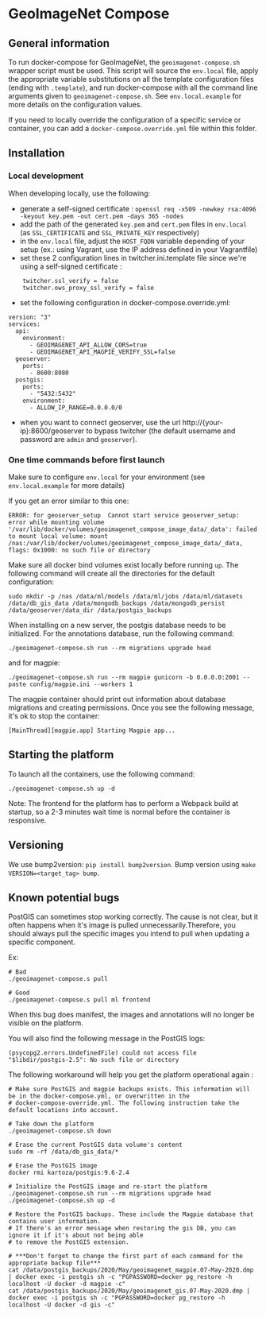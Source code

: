 # GeoImageNet Compose

## General information

To run docker-compose for GeoImageNet, the `geoimagenet-compose.sh` wrapper script must be used.
This script will source the `env.local` file, apply the appropriate variable substitutions on all the template configuration files (ending with `.template`), and run docker-compose with all the command line arguments given to `geoimagenet-compose.sh`. See `env.local.example` for more details on the configuration values.

If you need to locally override the configuration of a specific service or container, you can add a `docker-compose.override.yml` file within this folder.


## Installation

### Local development

When developing locally, use the following:

- generate a self-signed certificate : `openssl req -x509 -newkey rsa:4096 -keyout key.pem -out cert.pem -days 365 -nodes`
- add the path of the generated `key.pem` and `cert.pem` files in `env.local` (as `SSL_CERTIFICATE` and `SSL_PRIVATE_KEY` respectively)
- in the `env.local` file, adjust the `HOST_FQDN` variable depending of your setup (ex.: using Vagrant, use the IP address defined in your Vagrantfile)
- set these 2 configuration lines in twitcher.ini.template file since we're using a self-signed certificate :
```
    twitcher.ssl_verify = false
    twitcher.ows_proxy_ssl_verify = false
```
- set the following configuration in docker-compose.override.yml:

```
version: "3"
services:
  api:
    environment:
      - GEOIMAGENET_API_ALLOW_CORS=true
      - GEOIMAGENET_API_MAGPIE_VERIFY_SSL=false
  geoserver:
    ports:
      - 8600:8080
  postgis:
    ports:
      - "5432:5432"
    environment:
      - ALLOW_IP_RANGE=0.0.0.0/0
```

- when you want to connect geoserver, use the url http://{your-ip}:8600/geoserver to bypass twitcher (the default username and password are `admin` and `geoserver`).


### One time commands before first launch

Make sure to configure `env.local` for your environment (see `env.local.example` for more details)

If you get an error similar to this one: 

```
ERROR: for geoserver_setup  Cannot start service geoserver_setup: error while mounting volume '/var/lib/docker/volumes/geoimagenet_compose_image_data/_data': failed to mount local volume: mount /nas:/var/lib/docker/volumes/geoimagenet_compose_image_data/_data, flags: 0x1000: no such file or directory
```

Make sure all docker bind volumes exist locally before running `up`. The following command will create all the directories for the default configuration:

```
sudo mkdir -p /nas /data/ml/models /data/ml/jobs /data/ml/datasets /data/db_gis_data /data/mongodb_backups /data/mongodb_persist /data/geoserver/data_dir /data/postgis_backups
```

When installing on a new server, the postgis database needs to be initialized.
For the annotations database, run the following command:

```
./geoimagenet-compose.sh run --rm migrations upgrade head
```

and for magpie:

```
./geoimagenet-compose.sh run --rm magpie gunicorn -b 0.0.0.0:2001 --paste config/magpie.ini --workers 1
```

The magpie container should print out information about database migrations and creating permissions.
Once you see the following message, it's ok to stop the container: 

```
[MainThread][magpie.app] Starting Magpie app...
```


## Starting the platform

To launch all the containers, use the following command:

```
./geoimagenet-compose.sh up -d
```

Note: The frontend for the platform has to perform a Webpack build at startup, so a 2-3 minutes wait time is normal before the container is responsive.

## Versioning

We use bump2version: `pip install bump2version`. Bump version using `make VERSION=<target_tag> bump`.

## Known potential bugs

PostGIS can sometimes stop working correctly. The cause is not clear, but it often happens when it's image is pulled 
unnecessarily.Therefore, you should always pull the specific images you intend to pull when updating a specific component. 

Ex:

```
# Bad
./geoimagenet-compose.s pull

# Good
./geoimagenet-compose.s pull ml frontend
```

When this bug does manifest, the images and annotations will no longer be visible on the platform.

You will also find the following message in the PostGIS logs:

`(psycopg2.errors.UndefinedFile) could not access file "$libdir/postgis-2.5": No such file or directory`

The following workaround will help you get the platform operational again : 

```
# Make sure PostGIS and magpie backups exists. This information will be in the docker-compose.yml, or overwritten in the
# docker-compose-override.yml. The following instruction take the default locations into account.
 
# Take down the platform
./geoimagenet-compose.sh down
 
# Erase the current PostGIS data volume's content
sudo rm -rf /data/db_gis_data/*
 
# Erase the PostGIS image
docker rmi kartoza/postgis:9.6-2.4
 
# Initialize the PostGIS image and re-start the platform
./geoimagenet-compose.sh run --rm migrations upgrade head
./geoimagenet-compose.sh up -d
 
# Restore the PostGIS backups. These include the Magpie database that contains user information.
# If there's an error message when restoring the gis DB, you can ignore it if it's about not being able
# to remove the PostGIS extension.

# ***Don't forget to change the first part of each command for the appropriate backup file***
cat /data/postgis_backups/2020/May/geoimagenet_magpie.07-May-2020.dmp | docker exec -i postgis sh -c "PGPASSWORD=docker pg_restore -h localhost -U docker -d magpie -c"
cat /data/postgis_backups/2020/May/geoimagenet_gis.07-May-2020.dmp | docker exec -i postgis sh -c "PGPASSWORD=docker pg_restore -h localhost -U docker -d gis -c"
```
